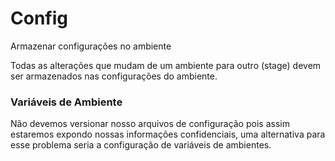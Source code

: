 # Config

Armazenar configurações no ambiente

Todas as alterações que mudam de um ambiente para outro (stage) devem ser armazenados nas configurações do ambiente.

### Variáveis de Ambiente

Não devemos versionar nosso arquivos de configuração pois assim estaremos expondo nossas informações confidenciais, uma alternativa para esse problema seria a configuração de variáveis de ambientes.
